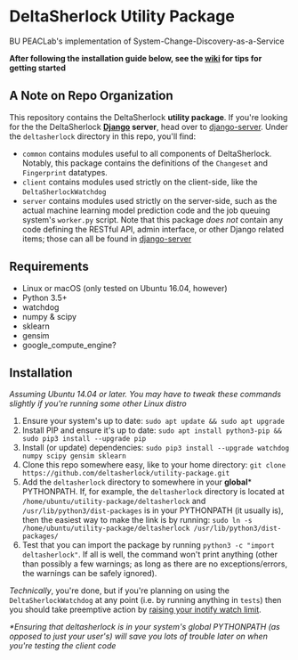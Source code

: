 # DeltaSherlock Utility Package
BU PEACLab's implementation of System-Change-Discovery-as-a-Service

**After following the installation guide below, see the [wiki](https://github.com/deltasherlock/utility-package/wiki/) for tips for getting started**

## A Note on Repo Organization
This repository contains the DeltaSherlock **utility package**. If you're looking for the the DeltaSherlock **[Django](https://www.djangoproject.com) server**, head over to [django-server](https://github.com/deltasherlock/django-server/). Under the `deltasherlock` directory in this repo, you'll find:
* `common` contains modules useful to all components of DeltaSherlock. Notably, this package contains the definitions of the `Changeset` and `Fingerprint` datatypes.
* `client` contains modules used strictly on the client-side, like the `DeltaSherlockWatchdog`
* `server` contains modules used strictly on the server-side, such as the actual machine learning model prediction code and the job queuing system's `worker.py` script. Note that this package *does not* contain any code defining the RESTful API, admin interface, or other Django related items; those can all be found in [django-server](https://github.com/deltasherlock/django-server/)

## Requirements
* Linux or macOS (only tested on Ubuntu 16.04, however)
* Python 3.5+
* watchdog
* numpy & scipy
* sklearn
* gensim
* google_compute_engine?

## Installation
_Assuming Ubuntu 14.04 or later. You may have to tweak these commands slightly if you're running some other Linux distro_

1. Ensure your system's up to date: `sudo apt update && sudo apt upgrade`
2. Install PIP and ensure it's up to date: `sudo apt install python3-pip && sudo pip3 install --upgrade pip`
3. Install (or update) dependencies: `sudo pip3 install --upgrade watchdog numpy scipy gensim sklearn`
4. Clone this repo somewhere easy, like to your home directory: `git clone https://github.com/deltasherlock/utility-package.git`
5. Add the `deltasherlock` directory to somewhere in your **global*** PYTHONPATH. If, for example, the `deltasherlock` directory is located at `/home/ubuntu/utility-package/deltasherlock` and `/usr/lib/python3/dist-packages` is in your PYTHONPATH (it usually is), then the easiest way to make the link is by running: `sudo ln -s /home/ubuntu/utility-package/deltasherlock /usr/lib/python3/dist-packages/`
6. Test that you can import the package by running `python3 -c "import deltasherlock"`. If all is well, the command won't print anything (other than possibly a few warnings; as long as there are no exceptions/errors, the warnings can be safely ignored).

_Technically_, you're done, but if you're planning on using the `DeltaSherlockWatchdog` at any point (i.e. by running anything in `tests`) then you should take preemptive action by [raising your inotify watch limit](https://github.com/deltasherlock/utility-package/wiki/A-Note-About-inotify-Limits).

_*Ensuring that deltasherlock is in your system's global PYTHONPATH (as opposed to just your user's) will save you lots of trouble later on when you're testing the client code_
